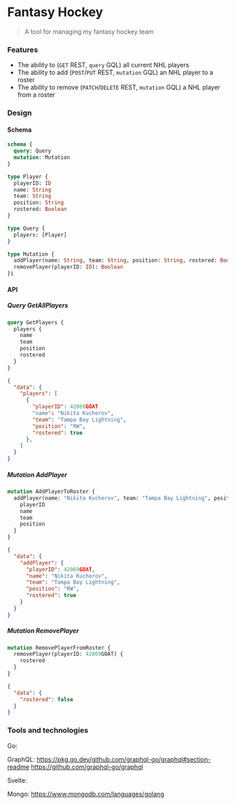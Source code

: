 # Fantasy Hockey
> A tool for managing my fantasy hockey team

### Features
- The ability to (`GET` REST, `query` GQL) all current NHL players
- The ability to add (`POST`/`PUT` REST, `mutation` GQL) an NHL player to a roster
- The ability to remove (`PATCH`/`DELETE` REST, `mutation` GQL) a NHL player from a roster

### Design

#### Schema

```graphql
schema {
  query: Query
  mutation: Mutation
}

type Player {
  playerID: ID
  name: String
  team: String
  position: String
  rostered: Boolean
}

type Query {
  players: [Player]
} 

type Mutation {
  addPlayer(name: String, team: String, position: String, rostered: Boolean): Player
  removePlayer(playerID: ID): Boolean
}i
```

#### API

##### Query GetAllPlayers

```graphql
query GetPlayers {
  players {
    name
    team
    position
    rostered
  }
}
```

```json
{
  "data": {
    "players": [
      {
        "playerID": 42069GOAT
        "name": "Nikita Kucherov",
        "team": "Tampa Bay Lightning",
        "position": "RW",
        "rostered": true
      },
    ]
  }
}
```

##### Mutation AddPlayer

```graphql
mutation AddPlayerToRoster {
  addPlayer(name: "Nikita Kucherov", team: "Tampa Bay Lightning", position: "RW", rostered: true) {
    playerID
    name
    team
    position
  }
}
```

```json
{
  "data": {
    "addPlayer": {
      "playerID": 42069GOAT,
      "name": "Nikita Kucherov",
      "team": "Tampa Bay Lightning",
      "position": "RW",
      "rostered": true 
    }
  }
}
```
##### Mutation RemovePlayer

```graphql
mutation RemovePlayerFromRoster {
  removePlayer(playerID: 42069GOAT) {
    rostered
  }
}
```

```json
{
  "data": {
    "rostered": false
  }
}
```

### Tools and technologies

Go: 

GraphQL:
https://pkg.go.dev/github.com/graphql-go/graphql#section-readme
https://github.com/graphql-go/graphql 

Svelte:

Mongo:
https://www.mongodb.com/languages/golang
